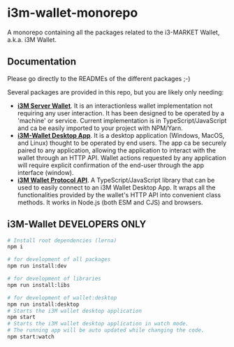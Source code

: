 # i3m-wallet-monorepo

A monorepo containing all the packages related to the i3-MARKET Wallet, a.k.a. i3M Wallet.

## Documentation

Please go directly to the READMEs of the different packages ;-)

Several packages are provided in this repo, but you are likely only needing:

- [**i3M Server Wallet**](./packages/server-wallet/). It is an interactionless wallet implementation not requiring any user interaction. It has been designed to be operated by a 'machine' or service. Current implementation is in TypeScript/JavaScript and ca be easily imported to your project with NPM/Yarn.
- [**i3M-Wallet Desktop App**](https://github.com/i3-Market-V2-Public-Repository/SP3-SCGBSSW-I3mWalletMonorepo/releases/latest). It is a desktop application (Windows, MacOS, and Linux) thought to be operated by end users. The app ca be securely paired to any application, allowing the application to interact with the wallet through an HTTP API. Wallet actions requested by any application will require explicit confirmation of the end-user through the app interface (window).
- [**i3M Wallet Protocol API**](./packages/wallet-protocol-api/). A TypeScript/JavaScript library that can be used to easily connect to an i3M Wallet Desktop App. It wraps all the functionalities provided by the wallet's HTTP API into convenient class methods. It works in Node.js (both ESM and CJS) and browsers.

## i3M-Wallet DEVELOPERS ONLY

```bash
# Install root dependencies (lerna)
npm i

# for development of all packages
npm run install:dev

# for development of libraries
npm run install:libs

# for development of wallet:desktop
npm run install:desktop
# Starts the i3M wallet desktop application
npm start
# Starts the i3M wallet desktop application in watch mode.
# The running app will be auto updated while changing the code.
npm start:watch
```
